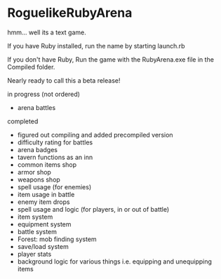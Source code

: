 # RoguelikeRubyArena
 hmm... well its a text game.

 If you have Ruby installed, run the name by starting launch.rb

 If you don't have Ruby, Run the game with the RubyArena.exe file in the Compiled
 folder.


 Nearly ready to call this a beta release!

 in progress (not ordered)
  - arena battles

completed
  - figured out compiling and added precompiled version
  - difficulty rating for battles
  - arena badges
  - tavern functions as an inn
  - common items shop
  - armor shop
  - weapons shop
  - spell usage (for enemies)
  - item usage in battle
  - enemy item drops
  - spell usage and logic (for players, in or out of battle)
  - item system
  - equipment system
  - battle system
  - Forest: mob finding system
  - save/load system
  - player stats
  - background logic for various things i.e. equipping and unequipping items
